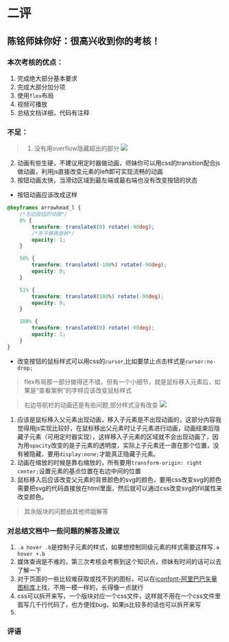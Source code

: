 # 二评
## 陈铭师妹你好：很高兴收到你的考核！

### 本次考核的优点：
1. 完成绝大部分基本要求
2. 完成大部分加分项
3. 使用`flex`布局
4. 视频可播放
5. 总结文档详细，代码有注释
 
### 不足：
>1. 没有用overflow隐藏超出的部分
![](https://githubxxx17.github.io/AssessmentImage/cmBug01.png)
2. 动画有些生硬，不建议用定时器做动画，师妹你可以用css的transition配合js做动画，利用js直接改变元素的left即可实现流畅的动画
3. 按钮动画太快，当滑动区域到最左端或最右端也没有改变按钮的状态
- 按钮动画应该改成这样
```css
@keyframes arrowhead_l {
    /*左边按钮的动画*/
    0% {
        transform: translateX(0) rotate(-90deg);
        /*先平移再旋转*/
        opacity: 1;
    }

    50% {
        transform: translateX(-100%) rotate(-90deg);
        opacity: 0;
    }

    51% {
        transform: translateX(100%) rotate(-90deg);
        opacity: 0;
    }

    100% {
        transform: translateX(0) rotate(-90deg);
        opacity: 1;
    }
}
```
- 改变按钮的鼠标样式可以用css的`cursor`,比如要禁止点击样式是`cursor:no-drop;`

>flex布局那一部分做得还不错，但有一个小细节，就是鼠标移入元素后，如果是“查看案例”的字样应该改变鼠标样式

>右边导航栏的动画还是有些问题,部分样式没有改变
![](https://githubxxx17.github.io/AssessmentImage/cmBug02.png)
1. 应该是鼠标移入父元素出现动画，移入子元素是不出现动画的，这部分内容我觉得用js实现比较好，在鼠标移出父元素时让子元素进行动画，动画结束后隐藏子元素（可用定时器实现），这样移入子元素的区域就不会出现动画了，因为用`opacity`改变的是子元素的透明度，实际上子元素还一直在那个位置，没有被隐藏，要用`display:none;`才能真正隐藏子元素。
2. 动画在缩放的时候是靠右缩放的，所有要用`transform-origin: right center;`设置元素的基点位置在右边中间的位置
3. 鼠标移入后应该改变父元素的背景颜色的svg的颜色，要用css改变svg的颜色需要把svg的代码直接放在html里面，然后就可以通过css改变svg的fill属性来改变颜色。

>其余版块的问题由其他师姐解答

### 对总结文档中一些问题的解答及建议
1. `.a hover .b`是控制子元素的样式，如果想控制同级元素的样式需要这样写`.a hover +.b`
2. 媒体查询是不难的，第三次考核会考察到这个知识点，师妹有时间的话可以去了解一下
3. 对于页面的一些比较难获取或找不到的图标，可以在<a href="https://www.iconfont.cn/home/index">iconfont-阿里巴巴矢量图标库</a>上找，不用一模一样的，长得像一点就行
4. css可以拆开来写，一个版块对应一个css文件，这样就不用在一个css文件里面写几千行代码了，也方便找bug，如果js比较多的话也可以拆开来写
5. 


### 评语